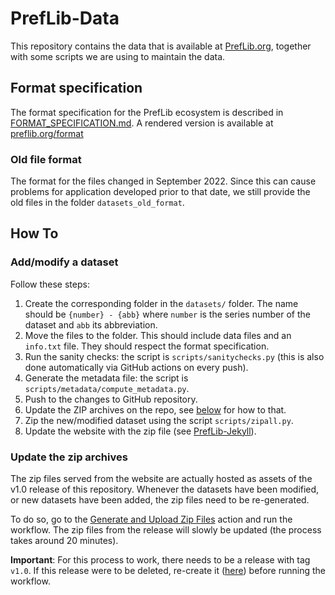 # PrefLib-Data

This repository contains the data that is available at 
[PrefLib.org](https://preflib.org/>), together with some scripts
we are using to maintain the data.

## Format specification

The format specification for the PrefLib ecosystem is described in
[FORMAT_SPECIFICATION.md](https://github.com/PrefLib/PrefLib-Data/blob/main/FORMAT_SPECIFICATION.md).
A rendered version is available at [preflib.org/format](https://preflib.org/format)

### Old file format

The format for the files changed in September 2022. Since this can cause problems for application
developed prior to that date, we still provide the old files in the folder `datasets_old_format`.

## How To

### Add/modify a dataset

Follow these steps:

1. Create the corresponding folder in the `datasets/` folder. The name should be `{number} - {abb}` where `number` is the series number of the dataset and `abb` its abbreviation.
2. Move the files to the folder. This should include data files and an `info.txt` file. They should respect the format specification.
3. Run the sanity checks: the script is `scripts/sanitychecks.py` (this is also done automatically via GitHub actions on every push).
4. Generate the metadata file: the script is `scripts/metadata/compute_metadata.py`.
5. Push to the changes to GitHub repository.
6. Update the ZIP archives on the repo, see [below](#update-the-zip-archives) for how to that.
7. Zip the new/modified dataset using the script `scripts/zipall.py`.
8. Update the website with the zip file (see [PrefLib-Jekyll](https://github.com/PrefLib/PrefLib-Jekyll)).

### Update the zip archives

The zip files served from the website are actually hosted as assets of the v1.0 release of this repository.
Whenever the datasets have been modified, or new datasets have been added, the zip files need to be
re-generated.

To do so, go to the [Generate and Upload Zip Files](https://github.com/PrefLib/PrefLib-Data/actions/workflows/releasezip.yml)
action and run the workflow. The zip files from the release will slowly be updated (the process takes around 20 minutes).

**Important**: For this process to work, there needs to be a release with tag `v1.0`. If this release
were to be deleted, re-create it ([here](https://github.com/PrefLib/PrefLib-Data/releases/new))
before running the workflow.
